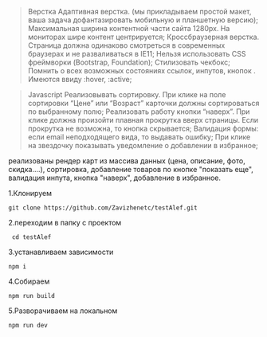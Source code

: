 >Верстка
Адаптивная верстка. (мы прикладываем простой макет, ваша задача дофантазировать мобильную и планшетную версию);
Максимальная ширина контентной части сайта 1280px. На мониторах шире контент центрируется;
Кроссбраузерная верстка. Страница должна одинаково смотреться в современных браузерах и не разваливаться в IE11;
Нельзя использовать CSS фреймворки (Bootstrap, Foundation);
Стилизовать чекбокс;
Помнить о всех возможных состояниях ссылок, инпутов, кнопок . Имеются ввиду :hover, :active;

 >Javascript
Реализовывать сортировку. При клике на поле сортировки “Цене” или “Возраст” карточки должны сортироваться по выбранному полю;
Реализовать работу кнопки “наверх”. При клике должна произойти плавная прокрутка вверх страницы. Если прокрутка не возможна, то кнопка скрывается;
Валидация формы: если email неподходящего вида, то выдавать ошибку;
При клике на звездочку показывать уведомление о добавлении в избранное;
 
реализованы рендер карт из массива данных (цена, описание, фото, скидка....),  сортировка, добавление  товаров по кнопке "показать еще", валидация инпута, кнопка "наверх", добавление в избранное. 




1.Клонируем 

``git clone https://github.com/Zavizhenetc/testAlef.git``

2.переходим в папку с проектом 

``` cd testAlef```

3.устанавливаем зависимости 

``npm i `` 

4.Собираем  

``npm run build``

5.Разворачиваем на локальном  

``npm run dev``